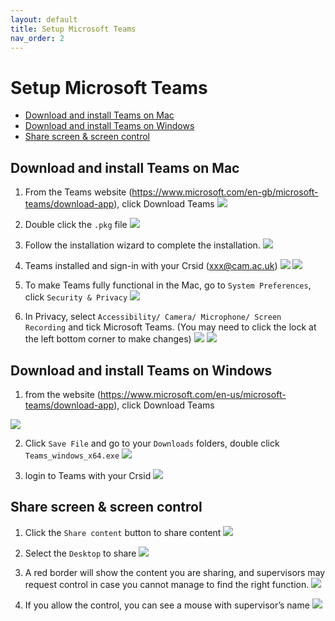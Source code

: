 ```yaml
---
layout: default
title: Setup Microsoft Teams
nav_order: 2
---
```


# Setup Microsoft Teams

- [Download and install Teams on Mac](#download-and-install-teams-on-mac)
- [Download and install Teams on Windows](#download-and-install-teams-on-windows)
- [Share screen & screen control](##share-screen--screen-control)

## Download and install Teams on Mac

1. From the Teams website (https://www.microsoft.com/en-gb/microsoft-teams/download-app), click Download Teams
   ![](statics/setup_1.png)

2. Double click the `.pkg` file
   ![](statics/setup_2.png)

3. Follow the installation wizard to complete the installation.
   ![](statics/setup_3.png)

4. Teams installed and sign-in with your Crsid (xxx@cam.ac.uk)
   ![](statics/setup_4_1.png)
   ![](statics/setup_4_2.png)

5. To make Teams fully functional in the Mac, go to `System Preferences`, click `Security & Privacy`
   ![](statics/setup_5.png)

6. In Privacy, select `Accessibility/ Camera/ Microphone/ Screen Recording` and tick Microsoft Teams. (You may need to click the lock at the left bottom corner to make changes)
   ![](statics/setup_6_1.png)
   ![](statics/setup_6_2.png)

## Download and install Teams on Windows

1. from the website (https://www.microsoft.com/en-us/microsoft-teams/download-app), click Download Teams

![](statics/setup_7.png)

2. Click `Save File` and go to your `Downloads` folders, double click `Teams_windows_x64.exe`
   ![](statics/setup_8.png)

3. login to Teams with your Crsid
   ![](statics/setup_9.png)

## Share screen & screen control

1. Click the `Share content` button to share content
   ![](statics/setup_10.png)

2. Select the `Desktop` to share
   ![](statics/setup_11.png)

3. A red border will show the content you are sharing, and supervisors may request control in case you cannot manage to find the right function.
   ![](statics/setup_12.png)

4. If you allow the control, you can see a mouse with supervisor’s name
   ![](statics/setup_13.png)
